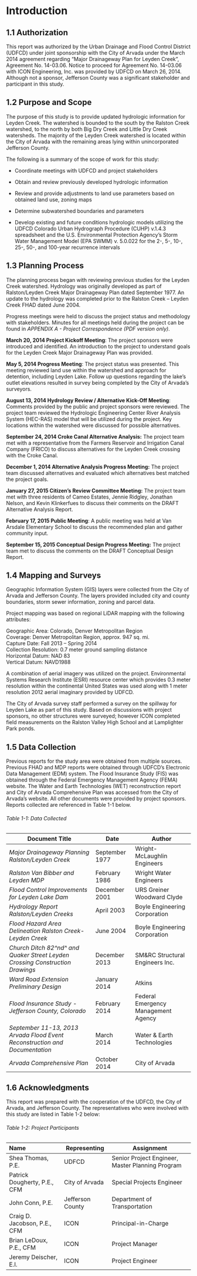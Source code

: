 # Introduction

## 1.1 Authorization

This report was authorized by the Urban Drainage and Flood Control
District (UDFCD) under joint sponsorship with the City of Arvada under
the March 2014 agreement regarding “Major Drainageway Plan for Leyden
Creek”, Agreement No. 14-03.06. Notice to proceed for Agreement No.
14-03.06 with ICON Engineering, Inc. was provided by UDFCD on March 26,
2014. Although not a sponsor, Jefferson County was a significant
stakeholder and participant in this study.

## 1.2 Purpose and Scope

The purpose of this study is to provide updated hydrologic information
for Leyden Creek. The watershed is bounded to the south by the Ralston
Creek watershed, to the north by both Big Dry Creek and Little Dry Creek
watersheds. The majority of the Leyden Creek watershed is located within
the City of Arvada with the remaining areas lying within unincorporated
Jefferson County.

The following is a summary of the scope of work for this study:

* Coordinate meetings with UDFCD and project stakeholders

* Obtain and review previously developed hydrologic information

* Review and provide adjustments to land use parameters based on
    obtained land use, zoning maps

* Determine subwatershed boundaries and parameters

* Develop existing and future conditions hydrologic models utilizing
    the UDFCD Colorado Urban Hydrograph Procedure (CUHP) v.1.4.3
    spreadsheet and the U.S. Environmental Protection Agency’s Storm
    Water Management Model (EPA SWMM) v. 5.0.022 for the 2-, 5-, 10-,
    25-, 50-, and 100-year recurrence intervals

## 1.3 Planning Process

The planning process began with reviewing previous studies for the
Leyden Creek watershed. Hydrology was originally developed as part of
Ralston/Leyden Creek Major Drainageway Plan dated September 1977. An
update to the hydrology was completed prior to the Ralston Creek –
Leyden Creek FHAD dated June 2004.

Progress meetings were held to discuss the project status and
methodology with stakeholders. Minutes for all meetings held during the
project can be found in *APPENDIX A - Project Correspondence (PDF version only)*.

**March 20, 2014 Project Kickoff Meeting**: The project sponsors were
introduced and identified. An introduction to the project to understand
goals for the Leyden Creek Major Drainageway Plan was provided.

**May 5, 2014 Progress Meeting**: The project status was presented. This
meeting reviewed land use within the watershed and approach for
detention, including Leyden Lake. Follow up questions regarding the
lake’s outlet elevations resulted in survey being completed by the City
of Arvada’s surveyors.

**August 13, 2014 Hydrology Review / Alternative Kick-Off Meeting**:
Comments provided by the public and project sponsors were reviewed. The
project team reviewed the Hydrologic Engineering Center River Analysis
System (HEC-RAS) model that will be utilized during the project. Key
locations within the watershed were discussed for possible alternatives.

**September 24, 2014 Croke Canal Alternative Analysis:** The project
team met with a representative from the Farmers Reservoir and Irrigation
Canal Company (FRICO) to discuss alternatives for the Leyden Creek
crossing with the Croke Canal.

**December 1, 2014 Alternative Analysis Progress Meeting:** The project
team discussed alternatives and evaluated which alternatives best
matched the project goals.

**January 27, 2015 Citizen’s Review Committee Meeting:** The project
team met with three residents of Cameo Estates, Jennie Ridgley, Jonathan
Nelson, and Kevin Klinkerfues to discuss their comments on the DRAFT
Alternative Analysis Report.

**February 17, 2015 Public Meeting**: A public meeting was held at Van
Arsdale Elementary School to discuss the recommended plan and gather
community input.

**September 15, 2015 Conceptual Design Progress Meeting:** The project
team met to discuss the comments on the DRAFT Conceptual Design Report.

## 1.4 Mapping and Surveys

Geographic Information System (GIS) layers were collected from the City
of Arvada and Jefferson County. The layers provided included city and
county boundaries, storm sewer information, zoning and parcel data.

Project mapping was based on regional LiDAR mapping with the following
attributes:

Geographic Area: Colorado, Denver Metropolitan Region  
Coverage: Denver Metropolitan Region, approx. 947 sq. mi.  
Capture Date: Fall 2013 – Spring 2014  
Collection Resolution: 0.7 meter ground sampling distance  
Horizontal Datum: NAD 83  
Vertical Datum: NAVD1988  

A combination of aerial imagery was utilized on the project.
Environmental Systems Research Institute (ESRI) resource center which
provides 0.3 meter resolution within the continental United States was
used along with 1 meter resolution 2012 aerial imaginary provided by
UDFCD.

The City of Arvada survey staff performed a survey on the spillway for
Leyden Lake as part of this study. Based on discussions with project
sponsors, no other structures were surveyed; however ICON completed
field measurements on the Ralston Valley High School and at Lamplighter
Park ponds.

## 1.5 Data Collection

Previous reports for the study area were obtained from multiple sources.
Previous FHAD and MDP reports were obtained through UDFCD’s Electronic
Data Management (EDM) system. The Flood Insurance Study (FIS) was
obtained through the Federal Emergency Management Agency (FEMA) website.
The Water and Earth Technologies (WET) reconstruction report and City of
Arvada Comprehensive Plan was accessed from the City of Arvada’s
website. All other documents were provided by project sponsors. Reports
collected are referenced in Table 1-1 below.

###### Table 1-1: Data Collected

|Document Title                                                               |Date            |Author                             |
|-----------------------------------------------------------------------------|----------------|-----------------------------------|
|*Major Drainageway Planning Ralston/Leyden Creek*                            |September 1977  |Wright-McLaughlin Engineers        |
|*Ralston Van Bibber and Leyden MDP*                                          |February 1986   |Wright Water Engineers             |
|*Flood Control Improvements for Leyden Lake Dam*                             |December 2001   |URS Greiner Woodward Clyde         |
|*Hydrology Report Ralston/Leyden Creeks*                                     |April 2003      |Boyle Engineering Corporation      |
|*Flood Hazard Area Delineation Ralston Creek-Leyden Creek*                   |June 2004       |Boyle Engineering Corporation      |
|*Church Ditch 82^nd^ and Quaker Street Leyden Crossing Construction Drawings*|December 2013   |SM&RC Structural Engineers Inc.    |
|*Ward Road Extension Preliminary Design*                                     |January 2014    |Atkins                             |
|*Flood Insurance Study - Jefferson County, Colorado*                         |February 2014   |Federal Emergency Management Agency|
|*September 11-13, 2013 Arvada Flood Event Reconstruction and Documentation*  |March 2014      |Water & Earth Technologies         |
|*Arvada Comprehensive Plan*                                                  |October 2014    |City of Arvada                     |

## 1.6 Acknowledgments

This report was prepared with the cooperation of the UDFCD, the City of
Arvada, and Jefferson County. The representatives who were involved with
this study are listed in Table 1-2 below:

###### Table 1-2: Project Participants

|Name                          |Representing     |Assignment                                      |
|:-----------------------------|-----------------|------------------------------------------------|
|Shea Thomas, P.E.             |UDFCD            |Senior Project Engineer, Master Planning Program|
|Patrick Dougherty, P.E., CFM  |City of Arvada   |Special Projects Engineer                       |
|John Conn, P.E.               |Jefferson County |Department of Transportation                    |
|Craig D. Jacobson, P.E., CFM  |ICON             |Principal-in-Charge                             |
|Brian LeDoux, P.E., CFM       |ICON             |Project Manager                                 |
|Jeremy Deischer, E.I.         |ICON             |Project Engineer                                |